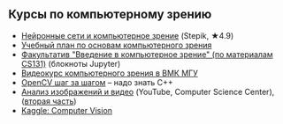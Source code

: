 ## Курсы по компьютерному зрению
- [Нейронные сети и компьютерное зрение](https://stepik.org/course/50352) (Stepik, ★4.9)
- [Учебный план по основам компьютерного зрения](https://proglib.io/p/cv-plan)
- [Факультатив "Введение в компьютерное зрение" (по материалам CS131)](https://github.com/ml-dafe/cv_mipt_minor) (блокноты Jupyter)
- [Видеокурс компьютерного зрения в ВМК МГУ](https://vk.com/mrzaur?w=wall114127459_2065%2Fall)
- [OpenCV шаг за шагом](http://robocraft.ru/page/opencv/) – надо знать С++
- [Анализ изображений и видео](https://www.youtube.com/watch?v=zNCvTcoM1I4&list=PLlb7e2G7aSpR6L3pqVh8124ZITsmWckQZ) (YouTube, Computer Science Center), ([вторая часть](https://www.youtube.com/watch?v=azkzDWi8X64&list=PLlb7e2G7aSpQ4C5ykr2Ce1mfxM01l6_HV))
- [Kaggle: Computer Vision](https://www.kaggle.com/learn/computer-vision)